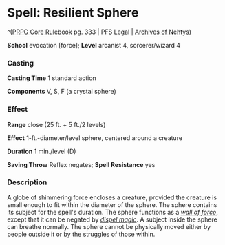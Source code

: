 # Spell: Resilient Sphere

^([PRPG Core Rulebook][ss-resilient-sphere] pg. 333 | PFS Legal | [Archives of Nehtys][sn-resilient-sphere])

**School** evocation [force]; **Level** arcanist 4, sorcerer/wizard 4

### Casting

**Casting Time** 1 standard action  

**Components** V, S, F (a crystal sphere)

### Effect

**Range** close (25 ft. + 5 ft./2 levels)  

**Effect** 1-ft.-diameter/level sphere, centered around a creature  

**Duration** 1 min./level (D)  

**Saving Throw** Reflex negates; **Spell Resistance** yes

### Description

A globe of shimmering force encloses a creature, provided the creature is small enough to fit within the diameter of the sphere. The sphere contains its subject for the spell's duration. The sphere functions as a _[wall of force]_, except that it can be negated by _[dispel magic]_. A subject inside the sphere can breathe normally. The sphere cannot be physically moved either by people outside it or by the struggles of those within.

[ss-resilient-sphere]: http://paizo.com/pathfinderRPG/v57
[sn-resilient-sphere]: http://www.archivesofnethys.com/SpellDisplay.aspx?ItemName=Resilient%20Sphere
[dispel magic]: http://www.archivesofnethys.com/SpellDisplay.aspx?ItemName=dispel%20magic
[wall of force]: http://www.archivesofnethys.com/SpellDisplay.aspx?ItemName=wall%20of%20force
